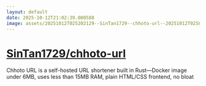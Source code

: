 ```yaml
---
layout: default
date: 2025-10-12T21:02:39.000588
image: assets/20251012T025202129--SinTan1729--chhoto-url--20251012T025856959--cropped.png
---
```


# [SinTan1729/chhoto-url](https://github.com/SinTan1729/chhoto-url)

Chhoto URL is a self-hosted URL shortener built in Rust—Docker image under 6MB, uses less than 15MB RAM, plain HTML/CSS frontend, no bloat
